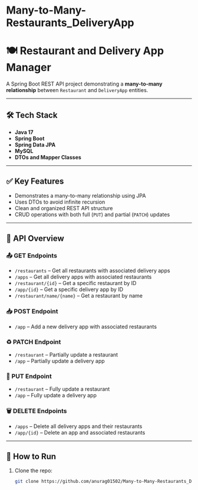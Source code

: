 # Many-to-Many-Restaurants_DeliveryApp

# 🍽️ Restaurant and Delivery App Manager

A Spring Boot REST API project demonstrating a **many-to-many relationship** between `Restaurant` and `DeliveryApp` entities.

---

## 🛠️ Tech Stack

- **Java 17**
- **Spring Boot**
- **Spring Data JPA**
- **MySQL**
- **DTOs and Mapper Classes**

---

## ✅ Key Features

- Demonstrates a many-to-many relationship using JPA
- Uses DTOs to avoid infinite recursion
- Clean and organized REST API structure
- CRUD operations with both full (`PUT`) and partial (`PATCH`) updates

---

## 🔧 API Overview

### 📤 GET Endpoints
- `/restaurants` – Get all restaurants with associated delivery apps
- `/apps` – Get all delivery apps with associated restaurants
- `/restaurant/{id}` – Get a specific restaurant by ID
- `/app/{id}` – Get a specific delivery app by ID
- `/restaurant/name/{name}` – Get a restaurant by name

### 📥 POST Endpoint
- `/app` – Add a new delivery app with associated restaurants

### ♻️ PATCH Endpoint
- `/restaurant` – Partially update a restaurant
- `/app` – Partially update a delivery app

### 🔁 PUT Endpoint
- `/restaurant` – Fully update a restaurant
- `/app` – Fully update a delivery app

### 🗑️ DELETE Endpoints
- `/apps` – Delete all delivery apps and their restaurants
- `/app/{id}` – Delete an app and associated restaurants

---

## 🚀 How to Run

1. Clone the repo:
   ```bash
   git clone https://github.com/anurag01502/Many-to-Many-Restaurants_DeliveryApp.git
